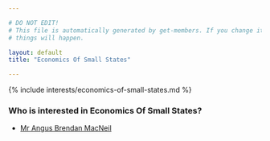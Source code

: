 ```yaml
---

# DO NOT EDIT!
# This file is automatically generated by get-members. If you change it, bad
# things will happen.

layout: default
title: "Economics Of Small States"

---
```


{% include interests/economics-of-small-states.md %}

### Who is interested in Economics Of Small States?


* [Mr Angus Brendan MacNeil](/members/mr-angus-brendan-macneil.html)

